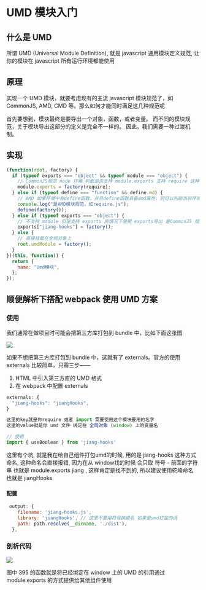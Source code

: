 # UMD 模块入门

## 什么是 UMD

所谓 <text-line>UMD (Universal Module Definition)</text-line>, 就是 <text-line>javascript</text-line> 通用模块定义规范, 让你的模块在 <text-line>javascript</text-line> 所有运行环境都能使用

## 原理

实现一个 UMD 模块，就要考虑现有的主流 javascript 模块规范了，如 CommonJS, AMD, CMD 等。那么如何才能同时满足这几种规范呢

首先要想到，模块最终是要导出一个对象，函数，或者变量。
而不同的模块规范，关于模块导出这部分的定义是完全不一样的。
因此，我们需要一种过渡机制。

## 实现

```javascript
(function(root, factory) {
  if (typeof exports === "object" && typeof module === "object") {
    // CommonJS规范 node 环境 判断是否支持 module.exports 支持 require 这种方法
    module.exports = factory(require);
  } else if (typeof define === "function" && define.md) {
    // AMD 如果环境中有define函数，并且define函数具备amd属性，则可以判断当前环境满足AMD规范
    console.log("是AMD模块规范，如require.js");
    define(factory());
  } else if (typeof exports === "object") {
    // 不支持 module 但是支持 exports 的情况下使用 exports导出 是CommonJS 规范
    exports["jiang-hooks"] = factory();
  } else {
    // 直接挂载在全局对象上
    root.umdModule = factory();
  }
})(this, function() {
  return {
    name: "Umd模块",
  };
});
```

## 顺便解析下搭配 <text-line>webpack</text-line> 使用 <text-line>UMD</text-line> 方案

### 使用

我们通常在做项目时可能会把第三方库打包到 bundle 中，比如下面这张图

![](~@public/javascript/UMD/webpack_require.png)

如果不想把第三方库打包到 bundle 中，这就有了 externals。官方的使用 externals 比较简单，只需三步——

1. HTML 中引入第三方库的 UMD 格式
2. 在 webpack 中配置 externals

```js
externals: {
  "jiang-hooks": "jiangHooks",
}

这里的key就是你require 或者 import 需要使用这个模块要用的名字
这里的value就是你 umd 文件 绑定在 全局对象 (window) 上的变量名

// 使用
import { useBoolean } from 'jiang-hooks'
```

<card-primary type="danger">
这里有个坑, 就是我在给自己组件打包umd的时候, 用的是 jiang-hooks 这种方式命名, 这种命名会直接报错, 因为在从 window找的时候 会只取 符号 - 前面的字符串 也就是 module.exports jiang , 这样肯定是找不到的, 所以建议使用驼峰命名 也就是 jiangHooks
</card-primary>

#### 配置

```js
 output: {
    filename: 'jiang-hooks.js',
    library: 'jiangHooks', // 这里不要用符号拼接名 如果是umd打包的话
    path: path.resolve(__dirname, './dist'),
  },
```

### 剖析代码

![]('~@public/javascript/UMD/webpack_externals.jpg')

图中 395 的函数就是将已经绑定在 window 上的 UMD 的引用通过 module.exports 的方式提供给其他组件使用
